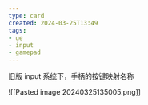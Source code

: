 ```yaml
---
type: card
created: 2024-03-25T13:49
tags:
- ue
- input
- gamepad
---
```


旧版 input 系统下，手柄的按键映射名称

![[Pasted image 20240325135005.png]]

